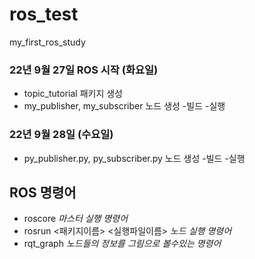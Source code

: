 # ros_test
my_first_ros_study

### 22년 9월 27일 ROS 시작 (화요일)
- topic_tutorial 패키지 생성
- my_publisher, my_subscriber
노드 생성
-빌드
-실행

### 22년 9월 28일 (수요일) 
- py_publisher.py, py_subscriber.py
노드 생성
-빌드
-실행


## ROS 명령어
- roscore *마스터 실행 명령어*
- rosrun <패키지이름> <실행파일이름> *노드 실행 명령어*
- rqt_graph  *노드들의 정보를 그림으로 볼수있는 명령어*
